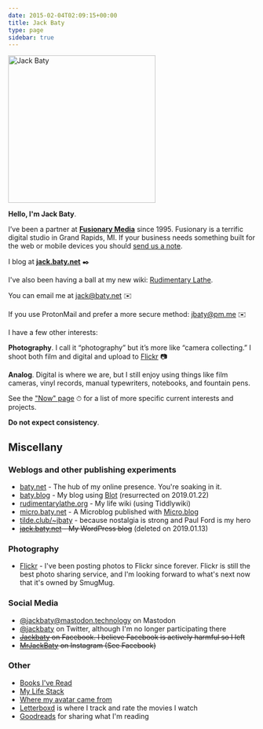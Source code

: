 ```yaml
---
date: 2015-02-04T02:09:15+00:00
title: Jack Baty
type: page
sidebar: true
---
```


<div id="your-host">
<img src="/img/jack-home.jpg" alt="Jack Baty" width="300" height="300" />
</div>

**Hello, I'm Jack Baty**.

I’ve been a partner at **[Fusionary Media](https://fusionary.com)** since 1995. Fusionary is a terrific digital studio in Grand Rapids, MI. If your business needs something built for the web or mobile devices you should [send us a note](mailto:info@fusionary.com).

I blog at **[jack.baty.net](https://jack.baty.net/)** ✒️

I've also been having a ball at my new wiki: [Rudimentary Lathe](https://rudimentarylathe.org).

You can email me at [jack@baty.net](mailto:jack@baty.net) ✉️

If you use ProtonMail and prefer a more secure method: [jbaty@pm.me](mailto:jbaty@pm.me) ✉️

I have a few other interests:

**Photography**. I call it “photography” but it’s more like “camera collecting.” I shoot both film and digital and upload to [Flickr](https://flickr.com/photos/jbaty) 📷

**Analog**. Digital is where we are, but I still enjoy using things like film cameras, vinyl records, manual typewriters, notebooks, and fountain pens.

See the ["Now" page](https://baty.net/now) ⏱ for a list of more specific current interests and projects.

**Do not expect consistency**.

## Miscellany

### Weblogs and other publishing experiments

- [baty.net](https://www.baty.net/) - The hub of my online presence. You're soaking in it. 
- [baty.blog](https://www.baty.blog/) - My blog using [Blot](https://blot.im) (resurrected on 2019.01.22) 
- [rudimentarylathe.org](https://rudimentarylathe.org/) - My life wiki (using Tiddlywiki)
- [micro.baty.net](https://micro.baty.net/) - A Microblog published with [Micro.blog](https://micro.blog/)
- [tilde.club/~jbaty](http://tilde.club/~jbaty) - because nostalgia is strong and Paul Ford is my hero
- ~~[jack.baty.net](https://jack.baty.net/) - My WordPress blog~~ (deleted on 2019.01.13)

### Photography

- [Flickr](https://flickr.com/photos/jbaty/) - I've been posting photos to Flickr since forever. Flickr is still the best photo sharing service, and I'm looking forward to what's next now that it's owned by SmugMug.

### Social Media

- [@jackbaty@mastodon.technology](https://mastodon.technology/@jackbaty) on Mastodon
- [@jackbaty](https://twitter.com/jackbaty) on Twitter, although I'm no longer participating there 
- ~~[Jackbaty](https://www.facebook.com/jackbaty) on Facebook. I believe Facebook is actively harmful so I left~~
- ~~[MrJackBaty](https://www.instagram.com/mrjackbaty) on Instagram (See Facebook)~~


### Other

- [Books I've Read](https://rudimentarylathe.org/#Books)
- [My Life Stack](/lifestack/)
- [Where my avatar came from](/avatar/)
- [Letterboxd](https://letterboxd.com/jackbaty) is where I track and rate the movies I watch
- [Goodreads](https://goodreads.com/jackbaty) for sharing what I'm reading
